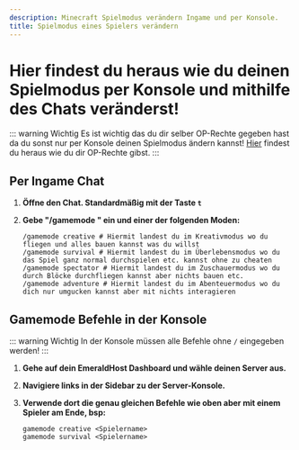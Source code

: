 ```yaml
---
description: Minecraft Spielmodus verändern Ingame und per Konsole.
title: Spielmodus eines Spielers verändern
---
```


# Hier findest du heraus wie du deinen Spielmodus per Konsole und mithilfe des Chats veränderst!


::: warning Wichtig
Es ist wichtig das du dir selber OP-Rechte gegeben hast da du sonst nur per Konsole deinen Spielmodus ändern kannst! [Hier](https://docs.emeraldhost.de/gameserver/minecraft-java-edition/op-rechte-vergeben.html) findest du heraus wie du dir OP-Rechte gibst.
:::

## Per Ingame Chat

1. <strong>Öffne den Chat. Standardmäßig mit der Taste ```t```</strong>

2. <strong>Gebe "/gamemode <spielmodus>" ein und einer der folgenden Moden:</strong>

    ```
    /gamemode creative # Hiermit landest du im Kreativmodus wo du fliegen und alles bauen kannst was du willst
    /gamemode survival # Hiermit landest du im Überlebensmodus wo du das Spiel ganz normal durchspielen etc. kannst ohne zu cheaten
    /gamemode spectator # Hiermit landest du im Zuschauermodus wo du durch Blöcke durchfliegen kannst aber nichts bauen etc.
    /gamemode adventure # Hiermit landest du im Abenteuermodus wo du dich nur umgucken kannst aber mit nichts interagieren
    ```

## Gamemode Befehle in der Konsole

::: warning Wichtig
In der Konsole müssen alle Befehle ohne ```/``` eingegeben werden!
:::

1. <strong>Gehe auf dein EmeraldHost Dashboard und wähle deinen Server aus.</strong>

2. <strong>Navigiere links in der Sidebar zu der Server-Konsole.</strong>

3. <strong>Verwende dort die genau gleichen Befehle wie oben aber mit einem Spieler am Ende, bsp:</strong>

    ```
    gamemode creative <Spielername>
    gamemode survival <Spielername>
    ```
